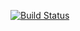 [![Build Status](https://travis-ci.org/leonardo-mendes/multiModules.svg?branch=master)](https://travis-ci.org/leonardo-mendes/multiModules)